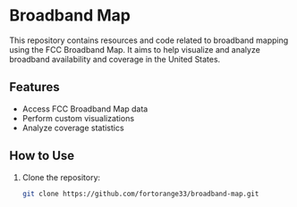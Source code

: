 # Broadband Map

This repository contains resources and code related to broadband mapping using the FCC Broadband Map. It aims to help visualize and analyze broadband availability and coverage in the United States.

## Features
- Access FCC Broadband Map data
- Perform custom visualizations
- Analyze coverage statistics

## How to Use
1. Clone the repository:
   ```bash
   git clone https://github.com/fortorange33/broadband-map.git
